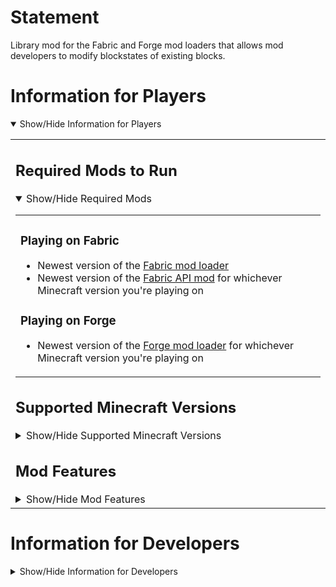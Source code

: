 
# Statement
Library mod for the Fabric and Forge mod loaders that allows mod developers to modify blockstates of existing blocks.  

# Information for Players
<details open>
<summary>Show/Hide Information for Players</summary><table width=100%><td>

## Required Mods to Run
<details open>
<summary>Show/Hide Required Mods</summary><table width=100%><td>

### Playing on Fabric

- Newest version of the [Fabric mod loader](https://fabricmc.net/use/)  
- Newest version of the [Fabric A](https://www.curseforge.com/minecraft/mc-mods/fabric-api/files/all)[PI mod](https://modrinth.com/mod/fabric-api/versions) for whichever Minecraft version you're playing on

### Playing on Forge

- Newest version of the [Forge mod loader](https://files.minecraftforge.net/net/minecraftforge/forge/) for whichever Minecraft version you're playing on
</td></table></details>

## Supported Minecraft Versions
<details>
<summary>Show/Hide Supported Minecraft Versions</summary><table width=100%><td>

### Fabric Versions
Supported Versions of `Statement-x.y.z+1.14.4-1.17.1`:  
`1.14.4`, `1.15.2`, `1.16.5`, `1.17.1`

### Forge Versions

Supported Versions of `Statement-x.y.z+1.16.5-forge`:  
`1.16.5`
<!--
Supported Versions of `Statement-x.y.z+1.17.1-forge`:  
`1.17.1`-->
</td></table></details>

## Mod Features
<details>
<summary>Show/Hide Mod Features</summary><table width=100%><td></br>

Statement allows mod developers to:

- Safely add and remove blockstate properties to/from existing blocks
- Make new properties which would have a mutable collection of values that can be modified later
- Perform the above points such that parts of vanilla that aren't coded with blockstate property mutability in mind don't break (e.g. certain parts of worldgen)
- Have certain blockstates sync to the client as another type of blockstate (e.g. a property that only exists serverside)
- Have certain blockstates' IDs be placed at the end of the blockstate ID list (prevents possible gaps in the ID list when combined with e.g. serverside properties)
</td></table></details>
</td></table></details>

# Information for Developers
<details>
<summary>Show/Hide Information for Developers</summary><table width=100%><td>

## Adding a Dependency
<details open>
<summary>Show/Hide Dependency Information</summary><table width=100%><td>

### Maven

<details open>
<summary>Show/Hide Maven Information</summary><table width=100%><td>

To make use of Statement in your own mod, you'll first need to go to your `repositories` block near the top of your `build.gradle` and </br>add JitPack to the bottom of the block like below:

```groovy
repositories {
	// ... your other maven repositories above ...
	maven {
		url = "https://jitpack.io"
	}
}
```
</td></table></details>

### Mod Version and Dependency Configuration

<details open>
<summary>Show/Hide Dependency Configuration Information</summary><table width=100%><td>

Now that a Maven repository is specified, add `statement_version=x.y.z-w` to your `gradle.properties`, replacing `x.y.z-w` with one </br>of the available version strings from the [list of release tags](../../tags).

Lastly, in your `build.gradle`'s `dependencies` block, add the corresponding line from below depending on your mod loader:

#### Developing for Fabric with Loom

```groovy
modApi("com.github.Virtuoel:Statement:${statement_version}")
```

#### Developing for Forge with ForgeGradle

```groovy
api fg.deobf("com.github.Virtuoel:Statement:${statement_version}")
```

#### Developing for Forge with Architectury Loom

```groovy
modApi("com.github.Virtuoel:Statement:${statement_version}")
```
</td></table></details>

### Fixing Mixins of Dependencies on Forge with ForgeGradle

<details>
<summary>Show/Hide Fix for Dependency Mixins on Forge</summary><table width=100%><td>

If you're using Forge with ForgeGradle, make sure refmap remapping is enabled in your `build.gradle`'s run configuration blocks.

Make sure the following lines are present in the `client {}`, `server {}`, and `data {}` run configuration blocks.

```groovy
property 'mixin.env.remapRefMap', 'true'
property 'mixin.env.refMapRemappingFile', "${buildDir}/createSrgToMcp/output.srg"
```

Then regenerate your run configurations with `genEclipseRuns`, `genIntellijRuns`, or `genVSCodeRuns` depending on your IDE.
</td></table></details>
</td></table></details>
<!--
## API Information
<details>
<summary>Show/Hide API Information</summary><table width=100%><td>

### WIP

</td></table></details>
-->
</td></table></details>
